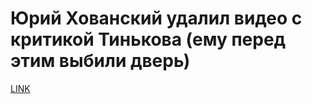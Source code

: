 # Юрий Хованский удалил видео с критикой Тинькова (ему перед этим выбили дверь)



[LINK](https://varlamov.ru/2564387.html)